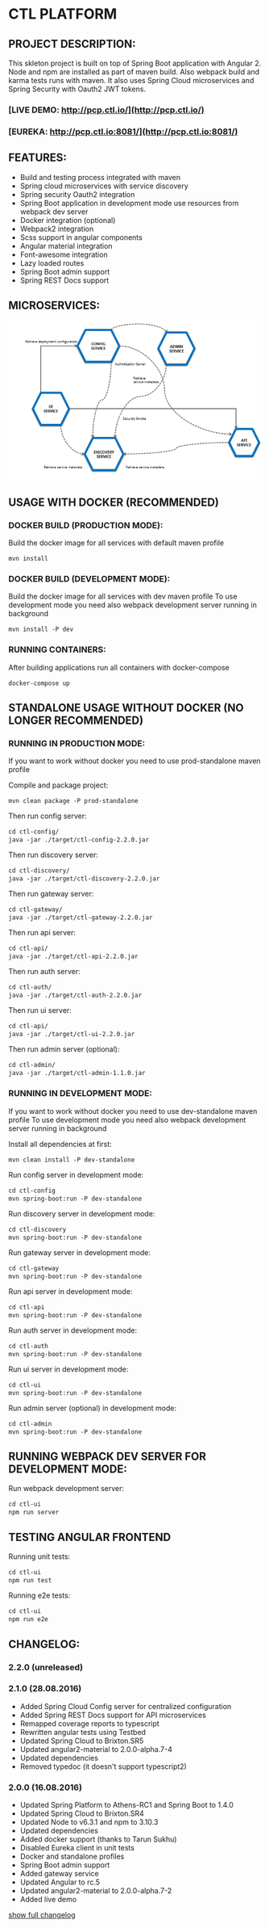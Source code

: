 # CTL PLATFORM


## PROJECT DESCRIPTION:

This skleton project is built on top of Spring Boot application with Angular 2.
Node and npm are installed as part of maven build. Also webpack build and karma tests runs with maven.
It also uses Spring Cloud microservices and Spring Security with Oauth2 JWT tokens.

### [LIVE DEMO: http://pcp.ctl.io/](http://pcp.ctl.io/)
### [EUREKA: http://pcp.ctl.io:8081/](http://pcp.ctl.io:8081/)

## FEATURES:
* Build and testing process integrated with maven
* Spring cloud microservices with service discovery
* Spring security Oauth2 integration
* Spring Boot application in development mode use resources from webpack dev server
* Docker integration (optional)
* Webpack2 integration
* Scss support in angular components
* Angular material integration
* Font-awesome integration
* Lazy loaded routes
* Spring Boot admin support
* Spring REST Docs support

## MICROSERVICES:

![docs/diagram.png](docs/diagram.png)

## USAGE WITH DOCKER (RECOMMENDED)

### DOCKER BUILD (PRODUCTION MODE):

Build the docker image for all services with default maven profile

```
mvn install
```

### DOCKER BUILD (DEVELOPMENT MODE):

Build the docker image for all services with dev maven profile
To use development mode you need also webpack development server running in background

```
mvn install -P dev
```

### RUNNING CONTAINERS:

After building applications run all containers with docker-compose

```
docker-compose up
```

## STANDALONE USAGE WITHOUT DOCKER (NO LONGER RECOMMENDED)

### RUNNING IN PRODUCTION MODE:

If you want to work without docker you need to use prod-standalone maven profile

Compile and package project:
```
mvn clean package -P prod-standalone
```

Then run config server:
```
cd ctl-config/
java -jar ./target/ctl-config-2.2.0.jar
```

Then run discovery server:
```
cd ctl-discovery/
java -jar ./target/ctl-discovery-2.2.0.jar
```

Then run gateway server:
```
cd ctl-gateway/
java -jar ./target/ctl-gateway-2.2.0.jar
```

Then run api server:
```
cd ctl-api/
java -jar ./target/ctl-api-2.2.0.jar
```

Then run auth server:
```
cd ctl-auth/
java -jar ./target/ctl-auth-2.2.0.jar
```

Then run ui server:
```
cd ctl-api/
java -jar ./target/ctl-ui-2.2.0.jar
```


Then run admin server (optional):
```
cd ctl-admin/
java -jar ./target/ctl-admin-1.1.0.jar
```


### RUNNING IN DEVELOPMENT MODE:

If you want to work without docker you need to use dev-standalone maven profile
To use development mode you need also webpack development server running in background

Install all dependencies at first:
```
mvn clean install -P dev-standalone
```

Run config server in development mode:
```
cd ctl-config
mvn spring-boot:run -P dev-standalone
```

Run discovery server in development mode:
```
cd ctl-discovery
mvn spring-boot:run -P dev-standalone
```

Run gateway server in development mode:
```
cd ctl-gateway
mvn spring-boot:run -P dev-standalone
```

Run api server in development mode:
```
cd ctl-api
mvn spring-boot:run -P dev-standalone
```

Run auth server in development mode:
```
cd ctl-auth
mvn spring-boot:run -P dev-standalone
```

Run ui server in development mode:
```
cd ctl-ui
mvn spring-boot:run -P dev-standalone
```

Run admin server (optional) in development mode:
```
cd ctl-admin
mvn spring-boot:run -P dev-standalone
```

## RUNNING WEBPACK DEV SERVER FOR DEVELOPMENT MODE:

Run webpack development server:
```
cd ctl-ui
npm run server
```

## TESTING ANGULAR FRONTEND

Running unit tests:
```
cd ctl-ui
npm run test
```

Running e2e tests:
```
cd ctl-ui
npm run e2e
```


## CHANGELOG:

### 2.2.0 (unreleased)


### 2.1.0 (28.08.2016)
* Added Spring Cloud Config server for centralized configuration
* Added Spring REST Docs support for API microservices
* Remapped coverage reports to typescript
* Rewritten angular tests using Testbed
* Updated Spring Cloud to Brixton.SR5
* Updated angular2-material to 2.0.0-alpha.7-4
* Updated dependencies
* Removed typedoc (it doesn't support typescript2)

### 2.0.0 (16.08.2016)
* Updated Spring Platform to Athens-RC1 and Spring Boot to 1.4.0
* Updated Spring Cloud to Brixton.SR4
* Updated Node to v6.3.1 and npm to 3.10.3
* Updated dependencies
* Added docker support (thanks to Tarun Sukhu)
* Disabled Eureka client in unit tests
* Docker and standalone profiles
* Spring Boot admin support
* Added gateway service
* Updated Angular to rc.5
* Updated angular2-material to 2.0.0-alpha.7-2
* Added live demo


[show full changelog](docs/CHANGELOG.md)
